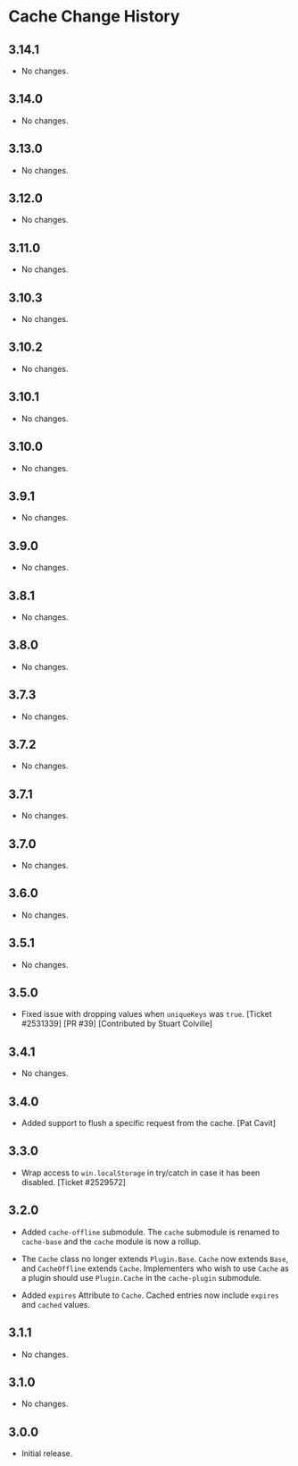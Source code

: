 Cache Change History
====================

3.14.1
------

* No changes.

3.14.0
------

* No changes.

3.13.0
------

* No changes.

3.12.0
------

* No changes.

3.11.0
------

* No changes.

3.10.3
------

* No changes.

3.10.2
------

* No changes.

3.10.1
------

* No changes.

3.10.0
------

* No changes.

3.9.1
-----

* No changes.

3.9.0
-----

* No changes.

3.8.1
-----

* No changes.

3.8.0
-----

* No changes.

3.7.3
-----

  * No changes.

3.7.2
-----

  * No changes.

3.7.1
-----

  * No changes.

3.7.0
-----

  * No changes.

3.6.0
-----

  * No changes.

3.5.1
-----

  * No changes.

3.5.0
-----

  * Fixed issue with dropping values when `uniqueKeys` was `true`.
    [Ticket #2531339] [PR #39] [Contributed by Stuart Colville]

3.4.1
-----

  * No changes.

3.4.0
-----

  * Added support to flush a specific request from the cache. [Pat Cavit]

3.3.0
-----

  * Wrap access to `win.localStorage` in try/catch in case it has been disabled.
    [Ticket #2529572]

3.2.0
-----

  * Added `cache-offline` submodule. The `cache` submodule is renamed to
    `cache-base` and the `cache` module is now a rollup.

  * The `Cache` class no longer extends `Plugin.Base`. `Cache` now extends
    `Base`, and `CacheOffline` extends `Cache`. Implementers who wish to use
    `Cache` as a plugin should use `Plugin.Cache` in the `cache-plugin`
    submodule.

  * Added `expires` Attribute to `Cache`. Cached entries now include `expires`
    and `cached` values.

3.1.1
-----

  * No changes.

3.1.0
-----

  * No changes.

3.0.0
-----

  * Initial release.
